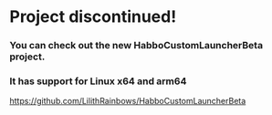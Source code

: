 # Project discontinued!
### You can check out the new HabboCustomLauncherBeta project.
### It has support for Linux x64 and arm64

https://github.com/LilithRainbows/HabboCustomLauncherBeta
